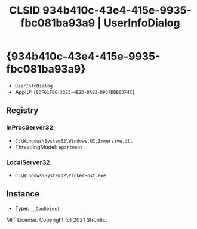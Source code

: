 ﻿---
title: "CLSID 934b410c-43e4-415e-9935-fbc081ba93a9 | UserInfoDialog"
excerpt: What is COM-Object CLSID 934b410c-43e4-415e-9935-fbc081ba93a9?
---

# {934b410c-43e4-415e-9935-fbc081ba93a9}

* `UserInfoDialog`
* AppID: `{8DF61FB6-3223-4E2D-8A92-D937DDB0DF4C}`

## Registry


### InProcServer32

* `C:\Windows\System32\Windows.UI.Immersive.dll`
* ThreadingModel: `Apartment`

### LocalServer32

* `C:\Windows\System32\PickerHost.exe`

## Instance

* Type: `__ComObject`

MIT License. Copyright (c) 2021 Strontic.


